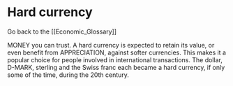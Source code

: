 # Hard currency

Go back to the [[Economic_Glossary]]


MONEY you can trust. A hard currency is expected to retain its value, or even benefit from APPRECIATION, against softer currencies. This makes it a popular choice for people involved in international transactions. The dollar, D-MARK, sterling and the Swiss franc each became a hard currency, if only some of the time, during the 20th century.

